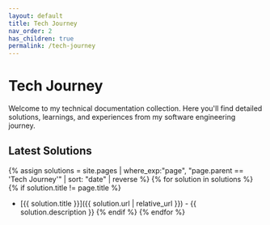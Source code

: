 ```yaml
---
layout: default
title: Tech Journey
nav_order: 2
has_children: true
permalink: /tech-journey
---
```


# Tech Journey

Welcome to my technical documentation collection. Here you'll find detailed solutions, learnings, and experiences from my software engineering journey.

## Latest Solutions

{% assign solutions = site.pages | where_exp:"page", "page.parent == 'Tech Journey'" | sort: "date" | reverse %}
{% for solution in solutions %}
{% if solution.title != page.title %}
- [{{ solution.title }}]({{ solution.url | relative_url }}) - {{ solution.description }}
{% endif %}
{% endfor %}
